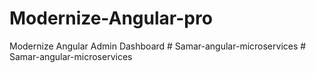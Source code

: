# Modernize-Angular-pro
Modernize Angular Admin Dashboard
#   S a m a r - a n g u l a r - m i c r o s e r v i c e s  
 #   S a m a r - a n g u l a r - m i c r o s e r v i c e s  
 